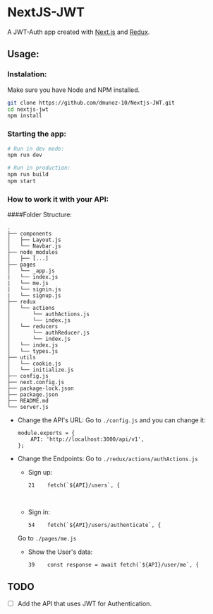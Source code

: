 # NextJS-JWT

A JWT-Auth app created with [Next.js](https://nextjs.org/) and [Redux](https://redux.js.org/).

## Usage:

### Instalation:
Make sure you have Node and NPM installed.

```bash
git clone https://github.com/dmunoz-10/Nextjs-JWT.git
cd nextjs-jwt
npm install
```

### Starting the app:
```bash
# Run in dev mode:
npm run dev

# Run in production:
npm run build
npm start
```

### How to work it with your API:

####Folder Structure: 
```
.
├── components
│   ├── Layout.js
│   └── Navbar.js
├── node_modules
│   ├── [...]
├── pages
│   └── _app.js
|   └── index.js
|   └── me.js
|   └── signin.js
|   └── signup.js
├── redux
│   └── actions
│       └── authActions.js
│       └── index.js
│   └── reducers
│       └── authReducer.js
│       └── index.js
│   └── index.js
│   └── types.js
├── utils
│   └── cookie.js
│   └── initialize.js
├── config.js
├── next.config.js
├── package-lock.json
├── package.json
├── README.md
└── server.js
```
- Change the API's URL:
    Go to `./config.js` and you can change it:
    ```
    module.exports = {
        API: 'http://localhost:3000/api/v1',
    };
    ```

- Change the Endpoints:
  Go to `./redux/actions/authActions.js`
  <br>

  - Sign up:
    
    ```
    21    fetch(`${API}/users`, {
    ```
  <br>

  - Sign in:
    
    ```
    54    fetch(`${API}/users/authenticate`, {
    ```
  Go to `./pages/me.js`
    <br>

    - Show the User's data:
        
        ```
        39    const response = await fetch(`${API}/user/me`, {
        ```

## TODO

- [ ] Add the API that uses JWT for Authentication.